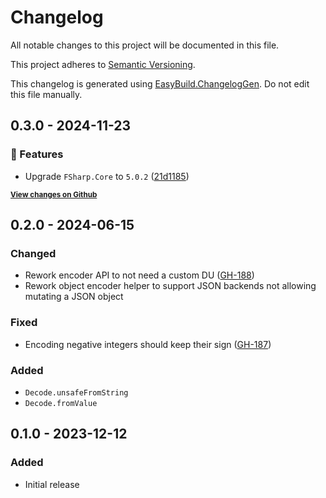 # Changelog

All notable changes to this project will be documented in this file.

This project adheres to [Semantic Versioning](https://semver.org/spec/v2.0.0.html).

This changelog is generated using [EasyBuild.ChangelogGen](https://github.com/easybuild-org/EasyBuild.ChangelogGen). Do not edit this file manually.

<!-- EasyBuild: START -->
<!-- last_commit_released: 21d1185b4b1edb58debeed8fe5214a0878e47cb6 -->
<!-- EasyBuild: END -->

## 0.3.0 - 2024-11-23

### 🚀 Features

* Upgrade `FSharp.Core` to `5.0.2` ([21d1185](https://github.com/thoth-org/Thoth.Json/commit/21d1185b4b1edb58debeed8fe5214a0878e47cb6))

<strong><small>[View changes on Github](https://github.com/thoth-org/Thoth.Json/compare/84b59b79244dc933c10ef91eaecd0ff561ab039e..21d1185b4b1edb58debeed8fe5214a0878e47cb6)</small></strong>

## 0.2.0 - 2024-06-15

### Changed

* Rework encoder API to not need a custom DU ([GH-188](https://github.com/thoth-org/Thoth.Json/pull/188/))
* Rework object encoder helper to support JSON backends not allowing mutating a JSON object

### Fixed

* Encoding negative integers should keep their sign ([GH-187](https://github.com/thoth-org/Thoth.Json/issues/187))

### Added

* `Decode.unsafeFromString`
* `Decode.fromValue`

## 0.1.0 - 2023-12-12

### Added

* Initial release
